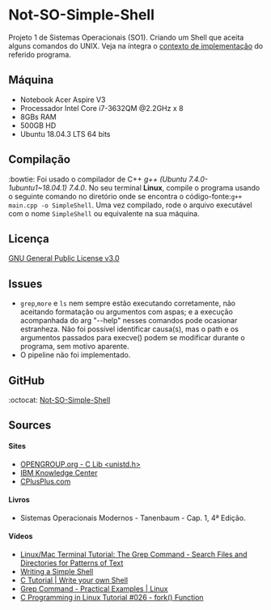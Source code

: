 # Not-SO-Simple-Shell
Projeto 1 de Sistemas Operacionais (SO1). Criando um Shell que aceita alguns comandos do UNIX.
Veja na íntegra o [contexto de implementação](./contexto.pdf) do referido programa.

## Máquina
- Notebook Acer Aspire V3
- Processador Intel Core i7-3632QM @2.2GHz x 8
- 8GBs RAM
- 500GB HD
- Ubuntu 18.04.3 LTS 64 bits


## Compilação
:bowtie: 
Foi usado o compilador de C++ *g++ (Ubuntu 7.4.0-1ubuntu1~18.04.1) 7.4.0*. No seu terminal **Linux**, compile o programa usando o seguinte comando no diretório onde se encontra o código-fonte:```g++ main.cpp -o SimpleShell```.
Uma vez compilado, rode o arquivo executável com o nome ```SimpleShell``` ou equivalente na sua máquina.

## Licença
[GNU General Public License v3.0](/LICENSE)

## Issues
- ```grep```,```more``` e ```ls``` nem sempre estão executando corretamente, não aceitando formatação ou argumentos com aspas; e a execução acompanhada do arg "--help" nesses comandos pode ocasionar estranheza. Não foi possível identificar causa(s), mas o path e os argumentos passados para execve() podem se modificar durante o programa, sem motivo aparente.
- O pipeline não foi implementado.

## GitHub
:octocat: [Not-SO-Simple-Shell](https://github.com/Jakiminski/Not-SO-Simple-Shell/)

## Sources

#### Sites
* [OPENGROUP.org - C Lib <unistd.h>](https://pubs.opengroup.org/onlinepubs/7908799/xsh/unistd.h.html)
* [IBM Knowledge Center](https://www.ibm.com/support/knowledgecenter/en/SSLTBW_2.3.0/com.ibm.zos.v2r3.bpxbd00/rtgtc.htm)
* [CPlusPlus.com](http://www.cplusplus.com/)

#### Livros
* Sistemas Operacionais Modernos - Tanenbaum - Cap. 1, 4ª Edição.

#### Vídeos
* [Linux/Mac Terminal Tutorial: The Grep Command - Search Files and Directories for Patterns of Text](https://www.youtube.com/watch?v=VGgTmxXp7xQ)
* [Writing a Simple Shell](https://www.youtube.com/watch?v=z4LEuxMGGs8)
* [C Tutorial | Write your own Shell](https://www.youtube.com/watch?v=QUCSyDFPbOI)
* [Grep Command - Practical Examples | Linux](https://www.youtube.com/watch?v=J6RWn7XJ23U)
* [C Programming in Linux Tutorial #026 - fork() Function](https://www.youtube.com/watch?v=tS-9zg3qfMY)
